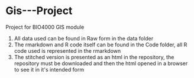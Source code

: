 # Gis---Project
Project for BIO4000 GIS module
1) All data used can be found in Raw form in the data folder
2) The rmarkdown and R code itself can be found in the Code folder, all R code used is represented in the rmarkdown
3) The stitched version is presented as an html in the repository, the repository must be downloaded and then the html opened in a browser to see it in it's intended form
